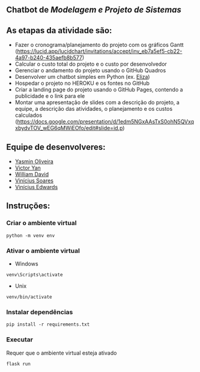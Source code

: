 ## Chatbot de *Modelagem e Projeto de Sistemas*

## **As etapas da atividade são:**
  - Fazer o cronograma/planejamento do projeto com os gráficos Gantt (https://lucid.app/lucidchart/invitations/accept/inv_eb7a5ef5-cb22-4a97-b240-435aefb8b577)
  - Calcular o custo total do projeto e o custo por desenvolvedor
  - Gerenciar o andamento do projeto usando o GitHub Quadros
  - Desenvolver um chatbot simples em Python (ex. [Eliza](https://pt.wikipedia.org/wiki/ELIZA))
  - Hospedar o projeto no HEROKU e os fontes no GitHub
  - Criar a landing page do projeto usando o GitHub Pages, contendo a publicidade e o link para ele
  - Montar uma apresentação de slides com a descrição do projeto, a equipe, a descrição das atividades, o planejamento e os custos calculados (https://docs.google.com/presentation/d/1edm5NGxAAsTxS0ohN5QVxqxbydvTOV_wEG6qMWiEOfo/edit#slide=id.p)

## **Equipe de desenvolveres:**
  - [Yasmin Oliveira](https://github.com/YMMO18)
  - [Victor Yan](https://github.com/Victor7095)
  - [William David](https://github.com/WillDavid)
  - [Vinícius Soares](https://github.com/Vinicius-Soares)
  - [Vinícius Edwards](https://github.com/EdwardsVinicius)

## **Instruções:**
### Criar o ambiente virtual
```
python -m venv env
```
### Ativar o ambiente virtual
- Windows
```
venv\Scripts\activate
```
- Unix
```
venv/bin/activate
```
### Instalar dependências
```
pip install -r requirements.txt
```
### Executar
Requer que o ambiente virtual esteja ativado
```
flask run
```